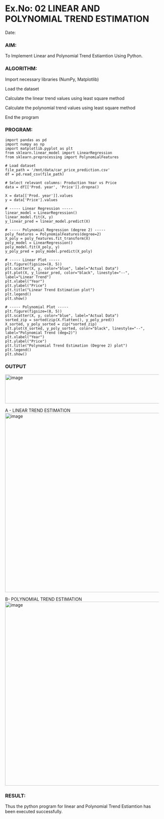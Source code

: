 # Ex.No: 02 LINEAR AND POLYNOMIAL TREND ESTIMATION
Date:
### AIM:
To Implement Linear and Polynomial Trend Estiamtion Using Python.

### ALGORITHM:
Import necessary libraries (NumPy, Matplotlib)

Load the dataset

Calculate the linear trend values using least square method

Calculate the polynomial trend values using least square method

End the program
### PROGRAM:
```
import pandas as pd
import numpy as np
import matplotlib.pyplot as plt
from sklearn.linear_model import LinearRegression
from sklearn.preprocessing import PolynomialFeatures

# Load dataset
file_path = '/mnt/data/car_price_prediction.csv'
df = pd.read_csv(file_path)

# Select relevant columns: Production Year vs Price
data = df[['Prod. year', 'Price']].dropna()

X = data[['Prod. year']].values
y = data['Price'].values

# ----- Linear Regression -----
linear_model = LinearRegression()
linear_model.fit(X, y)
y_linear_pred = linear_model.predict(X)

# ----- Polynomial Regression (degree 2) -----
poly_features = PolynomialFeatures(degree=2)
X_poly = poly_features.fit_transform(X)
poly_model = LinearRegression()
poly_model.fit(X_poly, y)
y_poly_pred = poly_model.predict(X_poly)

# ----- Linear Plot -----
plt.figure(figsize=(8, 5))
plt.scatter(X, y, color="blue", label="Actual Data")
plt.plot(X, y_linear_pred, color="black", linestyle="--", label="Linear Trend")
plt.xlabel("Year")
plt.ylabel("Price")
plt.title("Linear Trend Estimation plot")
plt.legend()
plt.show()

# ----- Polynomial Plot -----
plt.figure(figsize=(8, 5))
plt.scatter(X, y, color="blue", label="Actual Data")
sorted_zip = sorted(zip(X.flatten(), y_poly_pred))
X_sorted, y_poly_sorted = zip(*sorted_zip)
plt.plot(X_sorted, y_poly_sorted, color="black", linestyle="--", label="Polynomial Trend (deg=2)")
plt.xlabel("Year")
plt.ylabel("Price")
plt.title("Polynomial Trend Estimation (Degree 2) plot")
plt.legend()
plt.show()
```
### OUTPUT
<img width="1578" height="95" alt="image" src="https://github.com/user-attachments/assets/475faad9-ead7-4687-a0be-fc08d5afe1c3" />

A - LINEAR TREND ESTIMATION
<img width="1027" height="586" alt="image" src="https://github.com/user-attachments/assets/cab5157a-cc24-4838-b3f8-256b2e2a9cd5" />

B- POLYNOMIAL TREND ESTIMATION
<img width="1043" height="601" alt="image" src="https://github.com/user-attachments/assets/36ec1eda-99e0-4d45-9bc6-0de2e6f14472" />

### RESULT:
Thus the python program for linear and Polynomial Trend Estiamtion has been executed successfully.
